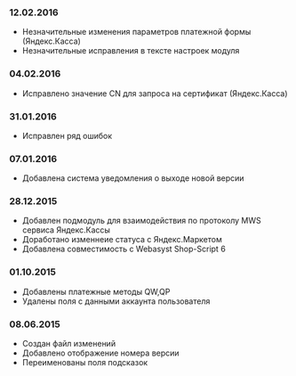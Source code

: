 ### 12.02.2016
* Незначительные изменения параметров платежной формы (Яндекс.Касса)
* Незначительные исправления в тексте настроек модуля

### 04.02.2016
* Исправлено значение CN для запроса на сертификат (Яндекс.Касса) 

### 31.01.2016
* Исправлен ряд ошибок

### 07.01.2016
* Добавлена система уведомления о выходе новой версии

### 28.12.2015
* Добавлен подмодуль для взаимодействия по протоколу MWS сервиса Яндекс.Кассы
* Доработано изменнеие статуса с Яндекс.Маркетом
* Добавлена совместимость с Webasyst Shop-Script 6

### 01.10.2015
* Добавлены платежные методы QW,QP
* Удалены поля с данными аккаунта пользователя

### 08.06.2015
* Создан файл изменений
* Добавлено отображение номера версии
* Переименованы поля подсказок